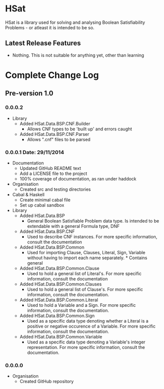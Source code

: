 # HSat

HSat is a library used for solving and analysing Boolean Satisfiability Problems - or atleast it is intended to be so.

## Latest Release Features

* Nothing. This is not suitable for anything yet, other than learning

# Complete Change Log

## Pre-version 1.0

### 0.0.0.2

* Library
  * Added HSat.Data.BSP.CNF.Builder
    * Allows CNF types to be 'built up' and errors caught
  * Added HSat.Data.BSP.CNF.Parser
    * Allows ".cnf" files to be parsed


### 0.0.0.1 Date: 29/11/2014

* Documentation
  * Updated GitHub README text
  * Add a LICENSE file to the project
  * 100% coverage of documentation, as ran under haddock
* Organisation
  * Created src and testing directories
* Cabal & Haskell
  * Create minimal cabal file
  * Set up cabal sandbox
* Library
  * Added HSat.Data.BSP
    * General Boolean Satisfiable Problem data type. Is intended to be extendable with a general Formula type, DNF
  * Added HSat.Data.BSP.CNF
    * Used to describe CNF instances. For more specific information, consult the documentation
  * Added HSat.Data.BSP.Common
    * Used for importing Clause, Clauses, Literal, Sign, Variable without having to import each name separately.     * Contains general 
  * Added HSat.Data.BSP.Common.Clause
    * Used to hold a general list of Literal's. For more specific information, consult the documentation
  * Added HSat.Data.BSP.Common.Clauses
    * Used to hold a general list of Clause's. For more specific information, consult the documentation.
  * Added HSat.Data.BSP.Common.Literal
    * Used to hold a Variable and a Sign. For more specific information, consult the documentation.
  * Added HSat.Data.BSP.Common.Sign
    * Used as a specific data type denoting whether a Literal is a positive or negative occurence of a Variable. For more specific information, consult the documentation.
  * Added HSat.Data.BSP.Common.Variable
    * Used as a specific data type denoting a Variable's integer representation. For more specific information, consult the documentation.


### 0.0.0.0

* Organisation
  * Created GitHub repository

